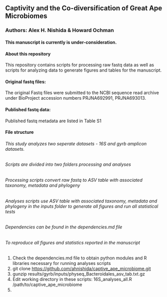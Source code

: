 ## Captivity and the Co-diversification of Great Ape Microbiomes
### Authors: Alex H. Nishida & Howard Ochman


#### This manuscript is currently is under-consideration.

#### About this repository
This repository contains scripts for processing raw fastq data as well as scripts for analyzing data to generate figures and tables for the manuscript.

#### Original fastq files:
The original Fastq files were submitted to the NCBI sequence read archive under BioProject accession numbers PRJNA692991, PRJNA693013.

#### Published fastq data:
Published fastq metadata are listed in Table S1

#### File structure
###### This study analyzes two seperate datasets - 16S and gyrb amplicon datasets.

###### Scripts are divided into two folders processing and analyses
###### Processing scripts convert raw fastq to ASV table with associated taxonomy, metadata and phylogeny
###### Analyses scripts use ASV table with associated taxonomy, metadata and phylogeny in the inputs folder to generate all figures and run all statistical tests
###### 
###### Dependencies can be found in the dependencies.md file

###### To reproduce all figures and statistics reported in the manuscript
1) Check the dependencies.md file to obtain python modules and R libraries necessary for running analyses scripts
2) git clone https://github.com/ahnishida/captive_ape_microbiome.git
3) gunzip results/gyrb/inputs/physeq_Bacteroidales_asv_tab.txt.gz
4) Edit working directory in these scripts: 16S_analyses_all.R /path/to/captive_ape_microbiome
5)  